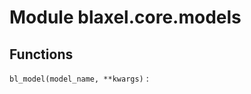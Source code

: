 Module blaxel.core.models
=========================

Functions
---------

`bl_model(model_name, **kwargs)`
: